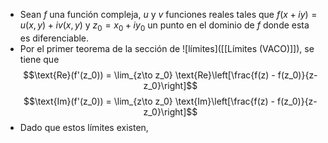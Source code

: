 - Sean $f$ una función compleja, $u$ y $v$ funciones reales tales que $f(x + iy) = u(x,y) + iv(x,y)$ y 
  $z_0 = x_0 + iy_0$ un punto en el dominio de $f$ donde esta es diferenciable.
- Por el primer teorema de la sección de ![límites]([[Límites (VACO)]]), se tiene que
  $$\text{Re}(f'(z_0)) = \lim_{z\to z_0} \text{Re}\left[\frac{f(z) - f(z_0)}{z-z_0}\right]$$
  $$\text{Im}(f'(z_0)) = \lim_{z\to z_0} \text{Im}\left[\frac{f(z) - f(z_0)}{z-z_0}\right]$$
- Dado que estos límites existen,